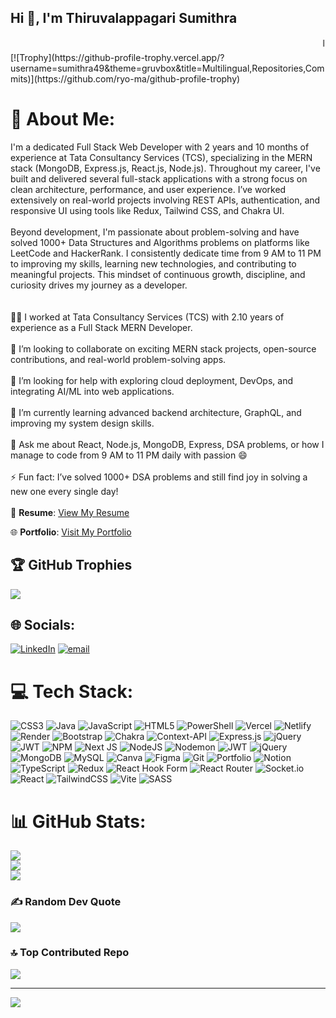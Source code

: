 ## Hi 👋, I'm Thiruvalappagari Sumithra</h1>

<marquee behavior="scroll" direction="left" scrollamount="6">
  I am passionate about full stack web development 💻✨
</marquee>
[![Trophy](https://github-profile-trophy.vercel.app/?username=sumithra49&theme=gruvbox&title=Multilingual,Repositories,Commits)](https://github.com/ryo-ma/github-profile-trophy)



# 💫 About Me:
I'm a dedicated Full Stack Web Developer with 2 years and 10 months of experience at Tata Consultancy Services (TCS), specializing in the MERN stack (MongoDB, Express.js, React.js, Node.js). Throughout my career, I've built and delivered several full-stack applications with a strong focus on clean architecture, performance, and user experience. I’ve worked extensively on real-world projects involving REST APIs, authentication, and responsive UI using tools like Redux, Tailwind CSS, and Chakra UI.<br><br>Beyond development, I'm passionate about problem-solving and have solved 1000+ Data Structures and Algorithms problems on platforms like LeetCode and HackerRank. I consistently dedicate time from 9 AM to 11 PM to improving my skills, learning new technologies, and contributing to meaningful projects. This mindset of continuous growth, discipline, and curiosity drives my journey as a developer.<br><br><br>👨‍💻 I worked at Tata Consultancy Services (TCS) with 2.10 years of experience as a Full Stack MERN Developer.<br><br>👯 I’m looking to collaborate on exciting MERN stack projects, open-source contributions, and real-world problem-solving apps.<br><br>🤝 I’m looking for help with exploring cloud deployment, DevOps, and integrating AI/ML into web applications.<br><br>🌱 I’m currently learning advanced backend architecture, GraphQL, and improving my system design skills.<br><br>💬 Ask me about React, Node.js, MongoDB, Express, DSA problems, or how I manage to code from 9 AM to 11 PM daily with passion 😄<br><br>⚡ Fun fact: I’ve solved 1000+ DSA problems and still find joy in solving a new one every single day!<br><br>
📄 **Resume**: [View My Resume](https://drive.google.com/file/d/1GhJZCUin75sCnmCR_Qs_gpGZcza4rgG2/view?usp=sharing)

🌐 **Portfolio**: [Visit My Portfolio](https://sumithrat.netlify.app/)


## 🏆 GitHub Trophies
![](https://github-profile-trophy.vercel.app/?username=Sumithra49&theme=radical&no-frame=false&no-bg=false&margin-w=4)
## 🌐 Socials:
[![LinkedIn](https://img.shields.io/badge/LinkedIn-%230077B5.svg?logo=linkedin&logoColor=white)](https://linkedin.com/in/https://www.linkedin.com/in/sumithrat49/) [![email](https://img.shields.io/badge/Email-D14836?logo=gmail&logoColor=white)](mailto:sumithrat49@gmail.com) 

# 💻 Tech Stack:
![CSS3](https://img.shields.io/badge/css3-%231572B6.svg?style=for-the-badge&logo=css3&logoColor=white) ![Java](https://img.shields.io/badge/java-%23ED8B00.svg?style=for-the-badge&logo=openjdk&logoColor=white) ![JavaScript](https://img.shields.io/badge/javascript-%23323330.svg?style=for-the-badge&logo=javascript&logoColor=%23F7DF1E) ![HTML5](https://img.shields.io/badge/html5-%23E34F26.svg?style=for-the-badge&logo=html5&logoColor=white) ![PowerShell](https://img.shields.io/badge/PowerShell-%235391FE.svg?style=for-the-badge&logo=powershell&logoColor=white) ![Vercel](https://img.shields.io/badge/vercel-%23000000.svg?style=for-the-badge&logo=vercel&logoColor=white) ![Netlify](https://img.shields.io/badge/netlify-%23000000.svg?style=for-the-badge&logo=netlify&logoColor=#00C7B7) ![Render](https://img.shields.io/badge/Render-%46E3B7.svg?style=for-the-badge&logo=render&logoColor=white) ![Bootstrap](https://img.shields.io/badge/bootstrap-%238511FA.svg?style=for-the-badge&logo=bootstrap&logoColor=white) ![Chakra](https://img.shields.io/badge/chakra-%234ED1C5.svg?style=for-the-badge&logo=chakraui&logoColor=white) ![Context-API](https://img.shields.io/badge/Context--Api-000000?style=for-the-badge&logo=react) ![Express.js](https://img.shields.io/badge/express.js-%23404d59.svg?style=for-the-badge&logo=express&logoColor=%2361DAFB) ![jQuery](https://img.shields.io/badge/jquery-%230769AD.svg?style=for-the-badge&logo=jquery&logoColor=white) ![JWT](https://img.shields.io/badge/JWT-black?style=for-the-badge&logo=JSON%20web%20tokens) ![NPM](https://img.shields.io/badge/NPM-%23CB3837.svg?style=for-the-badge&logo=npm&logoColor=white) ![Next JS](https://img.shields.io/badge/Next-black?style=for-the-badge&logo=next.js&logoColor=white) ![NodeJS](https://img.shields.io/badge/node.js-6DA55F?style=for-the-badge&logo=node.js&logoColor=white) ![Nodemon](https://img.shields.io/badge/NODEMON-%23323330.svg?style=for-the-badge&logo=nodemon&logoColor=%BBDEAD) ![JWT](https://img.shields.io/badge/JWT-black?style=for-the-badge&logo=JSON%20web%20tokens) ![jQuery](https://img.shields.io/badge/jquery-%230769AD.svg?style=for-the-badge&logo=jquery&logoColor=white) ![MongoDB](https://img.shields.io/badge/MongoDB-%234ea94b.svg?style=for-the-badge&logo=mongodb&logoColor=white) ![MySQL](https://img.shields.io/badge/mysql-4479A1.svg?style=for-the-badge&logo=mysql&logoColor=white) ![Canva](https://img.shields.io/badge/Canva-%2300C4CC.svg?style=for-the-badge&logo=Canva&logoColor=white) ![Figma](https://img.shields.io/badge/figma-%23F24E1E.svg?style=for-the-badge&logo=figma&logoColor=white) ![Git](https://img.shields.io/badge/git-%23F05033.svg?style=for-the-badge&logo=git&logoColor=white) ![Portfolio](https://img.shields.io/badge/Portfolio-%23000000.svg?style=for-the-badge&logo=firefox&logoColor=#FF7139) ![Notion](https://img.shields.io/badge/Notion-%23000000.svg?style=for-the-badge&logo=notion&logoColor=white) ![TypeScript](https://img.shields.io/badge/typescript-%23007ACC.svg?style=for-the-badge&logo=typescript&logoColor=white) ![Redux](https://img.shields.io/badge/redux-%23593d88.svg?style=for-the-badge&logo=redux&logoColor=white) ![React Hook Form](https://img.shields.io/badge/React%20Hook%20Form-%23EC5990.svg?style=for-the-badge&logo=reacthookform&logoColor=white) ![React Router](https://img.shields.io/badge/React_Router-CA4245?style=for-the-badge&logo=react-router&logoColor=white) ![Socket.io](https://img.shields.io/badge/Socket.io-black?style=for-the-badge&logo=socket.io&badgeColor=010101) ![React](https://img.shields.io/badge/react-%2320232a.svg?style=for-the-badge&logo=react&logoColor=%2361DAFB) ![TailwindCSS](https://img.shields.io/badge/tailwindcss-%2338B2AC.svg?style=for-the-badge&logo=tailwind-css&logoColor=white) ![Vite](https://img.shields.io/badge/vite-%23646CFF.svg?style=for-the-badge&logo=vite&logoColor=white) ![SASS](https://img.shields.io/badge/SASS-hotpink.svg?style=for-the-badge&logo=SASS&logoColor=white)
# 📊 GitHub Stats:
![](https://github-readme-stats.vercel.app/api?username=Sumithra49&theme=dark&hide_border=false&include_all_commits=false&count_private=false)<br/>
![](https://nirzak-streak-stats.vercel.app/?user=Sumithra49&theme=dark&hide_border=false)<br/>
![](https://github-readme-stats.vercel.app/api/top-langs/?username=Sumithra49&theme=dark&hide_border=false&include_all_commits=false&count_private=false&layout=compact)



### ✍️ Random Dev Quote
![](https://quotes-github-readme.vercel.app/api?type=horizontal&theme=radical)

### 🔝 Top Contributed Repo
![](https://github-contributor-stats.vercel.app/api?username=Sumithra49&limit=5&theme=dark&combine_all_yearly_contributions=true)

---
[![](https://visitcount.itsvg.in/api?id=Sumithra49&icon=0&color=0)](https://visitcount.itsvg.in)

<!-- Proudly created with GPRM ( https://gprm.itsvg.in ) -->
